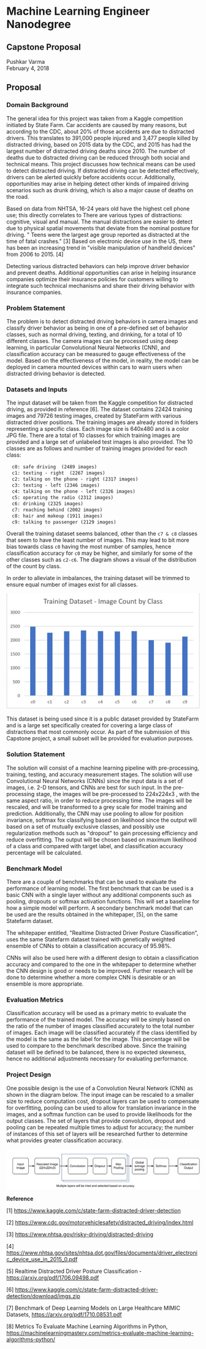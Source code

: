 # Machine Learning Engineer Nanodegree
## Capstone Proposal
Pushkar Varma  
February 4, 2018

## Proposal

### Domain Background

The general idea for this project was taken from a Kaggle competition initiated by State Farm.  Car accidents are caused by many reasons, but according to the CDC, about 20% of those accidents are due to distracted drivers.  This translates to 391,000 people injured and 3,477 people killed by distracted driving, based on 2015 data by the CDC, and 2015 has had the largest number of distracted driving deaths since 2010.  The number of deaths due to distracted driving can be reduced through both social and technical means.  This project discusses how technical means can be used to detect distracted driving.  If distracted driving can be detected effectively, drivers can be alerted quickly before accidents occur.  Additionally, opportunities may arise in helping detect other kinds of impaired driving scenarios such as drunk driving, which is also a major cause of deaths on the road.  

Based on data from NHTSA, 16-24 years old have the highest cell phone use; this directly correlates to
There are various types of distractions: cognitive, visual and manual.  The manual distractions are easier to detect due to physical spatial movements that deviate from the nominal posture for driving.  " Teens were the largest age group reported as distracted at the time of fatal crashes." [3]  Based on electronic device use in the US, there has been an increasing trend in "visible manipulation of handheld devices" from 2006 to 2015. [4]

Detecting various distracted behaviors can help improve driver behavior and prevent deaths.  Additional opportunities can arise in helping insurance companies optimize their insurance policies for customers willing to integrate such technical mechanisms and share their driving behavior with insurance companies.

### Problem Statement

The problem is to detect distracted driving behaviors in camera images and classify driver behavior as being in one of a pre-defined set of behavior classes, such as normal driving, texting, and drinking, for a total of 10 different classes.
The camera images can be processed using deep learning, in particular Convolutional Neural Networks (CNN), and classification accuracy can be measured to gauge effectiveness of the model.  Based on the effectiveness of the model, in reality, the model can be deployed in camera mounted devices within cars to warn users when distracted driving behavior is detected.

### Datasets and Inputs

The input dataset will be taken from the Kaggle competition for distracted driving, as provided in reference [6].
The dataset contains 22424 training images and 79726 testing images, created by StateFarm with various distracted driver positions.  The training images are already stored in folders representing a specific class.  Each image size is 640x480 and is a color JPG file.  There are a total of 10 classes for which training images are provided and a large set of unlabeled test images is also provided.
The 10 classes are as follows and number of training images provided for each class:

      c0: safe driving  (2489 images)
      c1: texting - right  (2267 images)
      c2: talking on the phone - right (2317 images)
      c3: texting - left (2346 images)
      c4: talking on the phone - left (2326 images)
      c5: operating the radio (2312 images)
      c6: drinking (2325 images)
      c7: reaching behind (2002 images)
      c8: hair and makeup (1911 images)
      c9: talking to passenger (2129 images)

Overall the training dataset seems balanced, other than the `c7 & c8` classes that seem to have the least number of images.  This may lead to bit more bias towards class `c0` having the most number of samples, hence classification accuracy for `c0` may be higher, and similarly for some of the other classes such as `c2-c6`.  The diagram shows a visual of the distribution of the count by class.

In order to alleviate in imbalances, the training dataset will be trimmed to ensure equal number of images exist for all classes.

![Count by Class](./data-count-by-class.png)

This dataset is being used since it is a public dataset provided by StateFarm and is a large set specifically created for covering a large class of distractions that most commonly occur.  As part of the submission of this Capstone project, a small subset will be provided for evaluation purposes.

### Solution Statement

The solution will consist of a machine learning pipeline with pre-processing, training, testing, and accuracy measurement stages.  The solution will use Convolutional Neural Networks (CNNs) since the input data is a set of images, i.e. 2-D tensors, and CNNs are best for such input.  In the pre-processing stage, the images will be pre-processed to 224x224x3 , with the same aspect ratio, in order to reduce processing time.  The images will be rescaled, and will be transformed to a grey scale for model training and prediction.  Additionally, the CNN may use pooling to allow for position invariance, softmax fox classifying based on likelihood since the output will  based on a set of mutually exclusive classes, and possibly use regularization methods such as "dropout" to gain processing efficiency and reduce overfitting.   The output will be chosen based on maximum likelihood of a class and compared with target label, and classification accuracy percentage will be calculated.

### Benchmark Model

There are a couple of benchmarks that can be used to evaluate the performance of learning model.  The first benchmark that can be used is a basic CNN with a single layer without any additional components such as pooling, dropouts or softmax activation functions.   This will set a baseline for how a simple model will perform.  A secondary benchmark model that can be used are the results obtained in the whitepaper, [5], on the same Statefarm dataset.

The whitepaper entitled, "Realtime Distracted Driver Posture Classification", uses the same Statefarm dataset trained with genetically weighted ensemble of CNNs to obtain a classification accuracy of 95.98%.

CNNs will also be used here with a different design to obtain a classification accuracy and compared to the one in the whitepaper to determine whether the CNN design is good or needs to be improved.  Further research will be done to determine whether a more complex CNN is desirable or an ensemble is more appropriate.

### Evaluation Metrics

Classification accuracy will be used as a primary metric to evaluate the performance of the trained model.   The accuracy will be simply based on the ratio of the number of images classified accurately to the total number of images.  Each image will be classified accurately if the class identified by the model is the same as the label for the image.  This percentage will be used to compare to the benchmark described above.  Since the training dataset will be defined to be balanced, there is no expected skewness, hence no additional adjustments necessary for evaluating performance.

### Project Design

One possible design is the use of a Convolution Neural Network (CNN) as shown in the diagram below.  The input image can be rescaled to a smaller size to reduce computation cost, dropout layers can be used to compensate for overfitting, pooling can be used to allow for translation invariance in the images, and a softmax function can be used to provide likelihoods for the output classes.  The set of layers that provide convolution, dropout and pooling can be repeated multiple times to adjust for accuracy;  the number of instances of this set of layers will be researched further to determine what provides greater classification accuracy.

![Project Design](./cnn-design-1.svg)


**Reference**

[1] https://www.kaggle.com/c/state-farm-distracted-driver-detection

[2] https://www.cdc.gov/motorvehiclesafety/distracted_driving/index.html

[3] https://www.nhtsa.gov/risky-driving/distracted-driving

[4] https://www.nhtsa.gov/sites/nhtsa.dot.gov/files/documents/driver_electronic_device_use_in_2015_0.pdf

[5] Realtime Distracted Driver Posture Classification - https://arxiv.org/pdf/1706.09498.pdf

[6] https://www.kaggle.com/c/state-farm-distracted-driver-detection/download/imgs.zip

[7] Benchmark of Deep Learning Models on Large Healthcare MIMIC Datasets, https://arxiv.org/pdf/1710.08531.pdf

[8] Metrics To Evaluate Machine Learning Algorithms in Python, https://machinelearningmastery.com/metrics-evaluate-machine-learning-algorithms-python/
